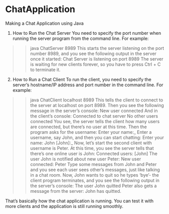 # ChatApplication
Making a Chat Application using Java
1. How to Run the Chat Server
You need to specify the port number when running the server program from the command line. For example:
>>java ChatServer 8989
This starts the server listening on the port number 8989, and you see the following output in the server once it started:
>>Chat Server is listening on port 8989
The server is waiting for new clients forever, so you have to press Ctrl + C to terminate it.
 
2. How to Run a Chat Client
To run the client, you need to specify the server’s hostname/IP address and port number in the command line. For example:
>>java ChatClient localhost 8989
This tells the client to connect to the server at localhost on port 8989. Then you see the following message in the server’s console:
>>New user connected
And in the client’s console:
>>Connected to chat server
>>No other users connected
You see, the server tells the client how many users are connected, but there’s no user at this time. Then the program asks for the username:
>>Enter your name:_
>>Enter a username, say John, and then you can start chatting:
>>Enter your name: John
>>[John]:_
>>Now, let’s start the second client with username is Peter. At this time, you see the server tells that there’s one online user is John:
>>Connected users: [John]
>>The user John is notified about new user Peter:
>>New user connected: Peter
>>Type some messages from John and Peter and you see each user sees other’s messages, just like talking in a chat room.
>>Now, John wants to quit so he types ‘bye’- the client program terminates, and you see the following output in the server’s console:
>>The user John quitted
Peter also gets a message from the server:
>>John has quitted.



That’s basically how the chat application is running. You can test it with more clients and the application is still running smoothly.
